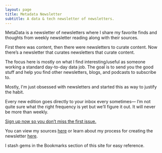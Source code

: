 ```yaml
---
layout: page
title: Metadata Newsletter
subtitle: A data & tech newsletter of newsletters.
---
```


MetaData is a newsletter of newsletters where I share my favorite finds and thoughts from weekly newsletter reading along with their sources.

First there was content, then there were newsletters to curate content. Now there’s a newsletter that curates newsletters that curate content.

The focus here is mostly on what I find interesting/useful as someone working a standard day-to-day data job. The goal is to send you the good stuff and help you find other newsletters, blogs, and podcasts to subscribe to.

Mostly, I'm just obsessed with newsletters and started this as way to justify the habit.

Every new edition goes directly to your inbox every sometimes— I’m not quite sure what the right frequency is yet but we’ll figure it out. It will never be more than weekly.

[Sign up now so you don’t miss the first issue.](https://metadata.substack.com/p/coming-soon)

You can view my sources [here](https://pdtenpas.github.io/pages/newsletter/sources/) or learn about my process for creating the newsletter [here](https://pdtenpas.github.io/pages/newsletter/read_newsletters/).

I stash gems in the Bookmarks section of this site for easy reference.
